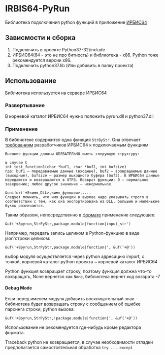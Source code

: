 # IRBIS64-PyRun
Библиотека подключения python функций в приложение [ИРБИС64](http://wiki.elnit.org/index.php/Общее_описание_системы_ИРБИС64)

## Зависмости и сборка
1. Подключить в проекте Python37-32\include
1. ИРБИС64(64 - это не про битность) и библиотека - x86. Python тоже рекомендуется версии x86.
1. Подключить python37.lib (Или добавить в папку проекта)

## Использование
Библиотека используется на сервере ИРБИС64

### Развертывание
В корневой каталог ИРБИС64 нужно положить pyrun.dll и python37.dll

### Применение
В библиотеке содержится одна функция `StrByStr`. Она отвечает [требованиям](http://wiki.elnit.org/index.php/UNIFOR#.D0.92.D1.8B.D0.B7.D0.B2.D0.B0.D1.82.D1.8C_.D1.84.D1.83.D0.BD.D0.BA.D1.86.D0.B8.D1.8E_.D0.B8.D0.B7_.D0.B2.D0.BD.D0.B5.D1.88.D0.BD.D0.B5.D0.B9_DLL_.E2.80.93_.26uf.28.27.2B8.E2.80.A6) разработчиков ИРБИС64 к подключаемым функциям:

```
Внешние функции должны ОБЯЗАТЕЛЬНО иметь следующую структуру:

в случае C
int test_function1(char *buf1, char *buf2, int bufsize) 
где: buf1 – передаваемые данные (входные), buf2 – возвращаемые данные (выходные), bufsize – размер выходного буфера (buf2). В ИРБИС64 данные передаются и возвращаются в UTF8. Возврат функции: 0 – нормальное завершение; любое другое значение – ненормальное.

&unifor('+8<имя_DLL>,<имя_функции>,.... 
Следует помнить, что имя функции в вызове надо указывать строго в соответствии с тем, как она экспортирована из DLL, большие и маленькие буквы различаются.
```

Таким образом, непосредственно в [формате](http://wiki.elnit.org/index.php/Язык_форматирования_системы_ИРБИС) применение следующее:
```
&uf('+8pyrun,StrPyStr,package.module|function|input_str')
```
Например, передать запись целиком в Python-функцию в виде json'строки целиком:
```
&uf('+8pyrun,StrPyStr,package.module|function|', &uf('+@'))
```

выбор модуля осуществляется через python адресацию import, с точкой, корневой каталог python проекта ~ корневой каталог ИРБИС64

Python функция возвращает строку, поэтому функция должна что-то возвращать, None вернется как `None`, библиотека вернет код возврата -7

#### Debug Mode

Если перед именем модуля добавить восклицательный знак - библиотека будет возвращать строку с сообщением об ошибке парсинга строки, python вызова:
```
&uf('+8pyrun,StrPyStr,!package.module|function|', &uf('+@'))
```
Использование не рекомендуется где-нибудь кроме редактора формата.

Traceback python не возвращается, в случае необходимости отладки предполагается самостоятельная обработка `try ... except`
